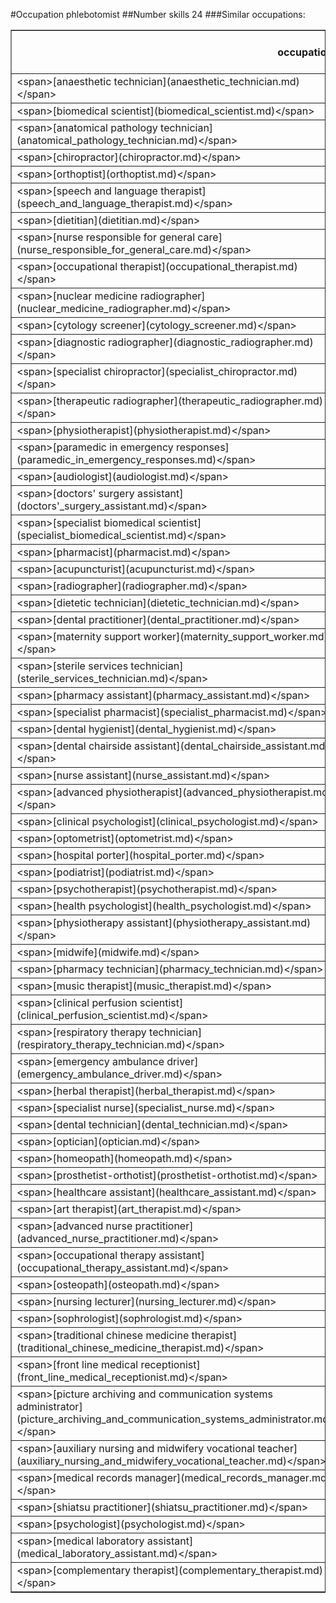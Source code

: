 #Occupation phlebotomist
##Number skills 24
###Similar occupations:
<table border="1" class="dataframe">
  <thead>
    <tr style="text-align: right;">
      <th>occupation</th>
      <th>skills in this occupation</th>
      <th>skills that match phlebotomist</th>
      <th>percentage match with phlebotomist</th>
      <th>skills not in phlebotomist</th>
    </tr>
  </thead>
  <tbody>
    <tr>
      <td>&lt;span&gt;[anaesthetic technician](anaesthetic_technician.md)&lt;/span&gt;</td>
      <td>36</td>
      <td>12</td>
      <td>0.500000</td>
      <td>24</td>
    </tr>
    <tr>
      <td>&lt;span&gt;[biomedical scientist](biomedical_scientist.md)&lt;/span&gt;</td>
      <td>90</td>
      <td>11</td>
      <td>0.458333</td>
      <td>79</td>
    </tr>
    <tr>
      <td>&lt;span&gt;[anatomical pathology technician](anatomical_pathology_technician.md)&lt;/span&gt;</td>
      <td>32</td>
      <td>10</td>
      <td>0.416667</td>
      <td>22</td>
    </tr>
    <tr>
      <td>&lt;span&gt;[chiropractor](chiropractor.md)&lt;/span&gt;</td>
      <td>136</td>
      <td>10</td>
      <td>0.416667</td>
      <td>126</td>
    </tr>
    <tr>
      <td>&lt;span&gt;[orthoptist](orthoptist.md)&lt;/span&gt;</td>
      <td>63</td>
      <td>10</td>
      <td>0.416667</td>
      <td>53</td>
    </tr>
    <tr>
      <td>&lt;span&gt;[speech and language therapist](speech_and_language_therapist.md)&lt;/span&gt;</td>
      <td>73</td>
      <td>10</td>
      <td>0.416667</td>
      <td>63</td>
    </tr>
    <tr>
      <td>&lt;span&gt;[dietitian](dietitian.md)&lt;/span&gt;</td>
      <td>79</td>
      <td>10</td>
      <td>0.416667</td>
      <td>69</td>
    </tr>
    <tr>
      <td>&lt;span&gt;[nurse responsible for general care](nurse_responsible_for_general_care.md)&lt;/span&gt;</td>
      <td>90</td>
      <td>10</td>
      <td>0.416667</td>
      <td>80</td>
    </tr>
    <tr>
      <td>&lt;span&gt;[occupational therapist](occupational_therapist.md)&lt;/span&gt;</td>
      <td>73</td>
      <td>10</td>
      <td>0.416667</td>
      <td>63</td>
    </tr>
    <tr>
      <td>&lt;span&gt;[nuclear medicine radiographer](nuclear_medicine_radiographer.md)&lt;/span&gt;</td>
      <td>51</td>
      <td>9</td>
      <td>0.375000</td>
      <td>42</td>
    </tr>
    <tr>
      <td>&lt;span&gt;[cytology screener](cytology_screener.md)&lt;/span&gt;</td>
      <td>34</td>
      <td>9</td>
      <td>0.375000</td>
      <td>25</td>
    </tr>
    <tr>
      <td>&lt;span&gt;[diagnostic radiographer](diagnostic_radiographer.md)&lt;/span&gt;</td>
      <td>51</td>
      <td>9</td>
      <td>0.375000</td>
      <td>42</td>
    </tr>
    <tr>
      <td>&lt;span&gt;[specialist chiropractor](specialist_chiropractor.md)&lt;/span&gt;</td>
      <td>75</td>
      <td>9</td>
      <td>0.375000</td>
      <td>66</td>
    </tr>
    <tr>
      <td>&lt;span&gt;[therapeutic radiographer](therapeutic_radiographer.md)&lt;/span&gt;</td>
      <td>55</td>
      <td>9</td>
      <td>0.375000</td>
      <td>46</td>
    </tr>
    <tr>
      <td>&lt;span&gt;[physiotherapist](physiotherapist.md)&lt;/span&gt;</td>
      <td>90</td>
      <td>9</td>
      <td>0.375000</td>
      <td>81</td>
    </tr>
    <tr>
      <td>&lt;span&gt;[paramedic in emergency responses](paramedic_in_emergency_responses.md)&lt;/span&gt;</td>
      <td>74</td>
      <td>9</td>
      <td>0.375000</td>
      <td>65</td>
    </tr>
    <tr>
      <td>&lt;span&gt;[audiologist](audiologist.md)&lt;/span&gt;</td>
      <td>59</td>
      <td>9</td>
      <td>0.375000</td>
      <td>50</td>
    </tr>
    <tr>
      <td>&lt;span&gt;[doctors' surgery assistant](doctors'_surgery_assistant.md)&lt;/span&gt;</td>
      <td>45</td>
      <td>8</td>
      <td>0.333333</td>
      <td>37</td>
    </tr>
    <tr>
      <td>&lt;span&gt;[specialist biomedical scientist](specialist_biomedical_scientist.md)&lt;/span&gt;</td>
      <td>39</td>
      <td>8</td>
      <td>0.333333</td>
      <td>31</td>
    </tr>
    <tr>
      <td>&lt;span&gt;[pharmacist](pharmacist.md)&lt;/span&gt;</td>
      <td>75</td>
      <td>8</td>
      <td>0.333333</td>
      <td>67</td>
    </tr>
    <tr>
      <td>&lt;span&gt;[acupuncturist](acupuncturist.md)&lt;/span&gt;</td>
      <td>33</td>
      <td>8</td>
      <td>0.333333</td>
      <td>25</td>
    </tr>
    <tr>
      <td>&lt;span&gt;[radiographer](radiographer.md)&lt;/span&gt;</td>
      <td>51</td>
      <td>8</td>
      <td>0.333333</td>
      <td>43</td>
    </tr>
    <tr>
      <td>&lt;span&gt;[dietetic technician](dietetic_technician.md)&lt;/span&gt;</td>
      <td>29</td>
      <td>8</td>
      <td>0.333333</td>
      <td>21</td>
    </tr>
    <tr>
      <td>&lt;span&gt;[dental practitioner](dental_practitioner.md)&lt;/span&gt;</td>
      <td>68</td>
      <td>7</td>
      <td>0.291667</td>
      <td>61</td>
    </tr>
    <tr>
      <td>&lt;span&gt;[maternity support worker](maternity_support_worker.md)&lt;/span&gt;</td>
      <td>34</td>
      <td>7</td>
      <td>0.291667</td>
      <td>27</td>
    </tr>
    <tr>
      <td>&lt;span&gt;[sterile services technician](sterile_services_technician.md)&lt;/span&gt;</td>
      <td>21</td>
      <td>7</td>
      <td>0.291667</td>
      <td>14</td>
    </tr>
    <tr>
      <td>&lt;span&gt;[pharmacy assistant](pharmacy_assistant.md)&lt;/span&gt;</td>
      <td>42</td>
      <td>7</td>
      <td>0.291667</td>
      <td>35</td>
    </tr>
    <tr>
      <td>&lt;span&gt;[specialist pharmacist](specialist_pharmacist.md)&lt;/span&gt;</td>
      <td>48</td>
      <td>7</td>
      <td>0.291667</td>
      <td>41</td>
    </tr>
    <tr>
      <td>&lt;span&gt;[dental hygienist](dental_hygienist.md)&lt;/span&gt;</td>
      <td>33</td>
      <td>7</td>
      <td>0.291667</td>
      <td>26</td>
    </tr>
    <tr>
      <td>&lt;span&gt;[dental chairside assistant](dental_chairside_assistant.md)&lt;/span&gt;</td>
      <td>37</td>
      <td>7</td>
      <td>0.291667</td>
      <td>30</td>
    </tr>
    <tr>
      <td>&lt;span&gt;[nurse assistant](nurse_assistant.md)&lt;/span&gt;</td>
      <td>37</td>
      <td>7</td>
      <td>0.291667</td>
      <td>30</td>
    </tr>
    <tr>
      <td>&lt;span&gt;[advanced physiotherapist](advanced_physiotherapist.md)&lt;/span&gt;</td>
      <td>69</td>
      <td>6</td>
      <td>0.250000</td>
      <td>63</td>
    </tr>
    <tr>
      <td>&lt;span&gt;[clinical psychologist](clinical_psychologist.md)&lt;/span&gt;</td>
      <td>95</td>
      <td>6</td>
      <td>0.250000</td>
      <td>89</td>
    </tr>
    <tr>
      <td>&lt;span&gt;[optometrist](optometrist.md)&lt;/span&gt;</td>
      <td>43</td>
      <td>6</td>
      <td>0.250000</td>
      <td>37</td>
    </tr>
    <tr>
      <td>&lt;span&gt;[hospital porter](hospital_porter.md)&lt;/span&gt;</td>
      <td>38</td>
      <td>6</td>
      <td>0.250000</td>
      <td>32</td>
    </tr>
    <tr>
      <td>&lt;span&gt;[podiatrist](podiatrist.md)&lt;/span&gt;</td>
      <td>28</td>
      <td>6</td>
      <td>0.250000</td>
      <td>22</td>
    </tr>
    <tr>
      <td>&lt;span&gt;[psychotherapist](psychotherapist.md)&lt;/span&gt;</td>
      <td>69</td>
      <td>6</td>
      <td>0.250000</td>
      <td>63</td>
    </tr>
    <tr>
      <td>&lt;span&gt;[health psychologist](health_psychologist.md)&lt;/span&gt;</td>
      <td>82</td>
      <td>6</td>
      <td>0.250000</td>
      <td>76</td>
    </tr>
    <tr>
      <td>&lt;span&gt;[physiotherapy assistant](physiotherapy_assistant.md)&lt;/span&gt;</td>
      <td>41</td>
      <td>6</td>
      <td>0.250000</td>
      <td>35</td>
    </tr>
    <tr>
      <td>&lt;span&gt;[midwife](midwife.md)&lt;/span&gt;</td>
      <td>74</td>
      <td>6</td>
      <td>0.250000</td>
      <td>68</td>
    </tr>
    <tr>
      <td>&lt;span&gt;[pharmacy technician](pharmacy_technician.md)&lt;/span&gt;</td>
      <td>38</td>
      <td>6</td>
      <td>0.250000</td>
      <td>32</td>
    </tr>
    <tr>
      <td>&lt;span&gt;[music therapist](music_therapist.md)&lt;/span&gt;</td>
      <td>98</td>
      <td>6</td>
      <td>0.250000</td>
      <td>92</td>
    </tr>
    <tr>
      <td>&lt;span&gt;[clinical perfusion scientist](clinical_perfusion_scientist.md)&lt;/span&gt;</td>
      <td>17</td>
      <td>6</td>
      <td>0.250000</td>
      <td>11</td>
    </tr>
    <tr>
      <td>&lt;span&gt;[respiratory therapy technician](respiratory_therapy_technician.md)&lt;/span&gt;</td>
      <td>17</td>
      <td>6</td>
      <td>0.250000</td>
      <td>11</td>
    </tr>
    <tr>
      <td>&lt;span&gt;[emergency ambulance driver](emergency_ambulance_driver.md)&lt;/span&gt;</td>
      <td>33</td>
      <td>6</td>
      <td>0.250000</td>
      <td>27</td>
    </tr>
    <tr>
      <td>&lt;span&gt;[herbal therapist](herbal_therapist.md)&lt;/span&gt;</td>
      <td>26</td>
      <td>6</td>
      <td>0.250000</td>
      <td>20</td>
    </tr>
    <tr>
      <td>&lt;span&gt;[specialist nurse](specialist_nurse.md)&lt;/span&gt;</td>
      <td>62</td>
      <td>6</td>
      <td>0.250000</td>
      <td>56</td>
    </tr>
    <tr>
      <td>&lt;span&gt;[dental technician](dental_technician.md)&lt;/span&gt;</td>
      <td>23</td>
      <td>5</td>
      <td>0.208333</td>
      <td>18</td>
    </tr>
    <tr>
      <td>&lt;span&gt;[optician](optician.md)&lt;/span&gt;</td>
      <td>47</td>
      <td>5</td>
      <td>0.208333</td>
      <td>42</td>
    </tr>
    <tr>
      <td>&lt;span&gt;[homeopath](homeopath.md)&lt;/span&gt;</td>
      <td>18</td>
      <td>5</td>
      <td>0.208333</td>
      <td>13</td>
    </tr>
    <tr>
      <td>&lt;span&gt;[prosthetist-orthotist](prosthetist-orthotist.md)&lt;/span&gt;</td>
      <td>24</td>
      <td>5</td>
      <td>0.208333</td>
      <td>19</td>
    </tr>
    <tr>
      <td>&lt;span&gt;[healthcare assistant](healthcare_assistant.md)&lt;/span&gt;</td>
      <td>33</td>
      <td>5</td>
      <td>0.208333</td>
      <td>28</td>
    </tr>
    <tr>
      <td>&lt;span&gt;[art therapist](art_therapist.md)&lt;/span&gt;</td>
      <td>52</td>
      <td>5</td>
      <td>0.208333</td>
      <td>47</td>
    </tr>
    <tr>
      <td>&lt;span&gt;[advanced nurse practitioner](advanced_nurse_practitioner.md)&lt;/span&gt;</td>
      <td>70</td>
      <td>5</td>
      <td>0.208333</td>
      <td>65</td>
    </tr>
    <tr>
      <td>&lt;span&gt;[occupational therapy assistant](occupational_therapy_assistant.md)&lt;/span&gt;</td>
      <td>23</td>
      <td>5</td>
      <td>0.208333</td>
      <td>18</td>
    </tr>
    <tr>
      <td>&lt;span&gt;[osteopath](osteopath.md)&lt;/span&gt;</td>
      <td>26</td>
      <td>4</td>
      <td>0.166667</td>
      <td>22</td>
    </tr>
    <tr>
      <td>&lt;span&gt;[nursing lecturer](nursing_lecturer.md)&lt;/span&gt;</td>
      <td>34</td>
      <td>4</td>
      <td>0.166667</td>
      <td>30</td>
    </tr>
    <tr>
      <td>&lt;span&gt;[sophrologist](sophrologist.md)&lt;/span&gt;</td>
      <td>30</td>
      <td>4</td>
      <td>0.166667</td>
      <td>26</td>
    </tr>
    <tr>
      <td>&lt;span&gt;[traditional chinese medicine therapist](traditional_chinese_medicine_therapist.md)&lt;/span&gt;</td>
      <td>23</td>
      <td>4</td>
      <td>0.166667</td>
      <td>19</td>
    </tr>
    <tr>
      <td>&lt;span&gt;[front line medical receptionist](front_line_medical_receptionist.md)&lt;/span&gt;</td>
      <td>24</td>
      <td>4</td>
      <td>0.166667</td>
      <td>20</td>
    </tr>
    <tr>
      <td>&lt;span&gt;[picture archiving and communication systems administrator](picture_archiving_and_communication_systems_administrator.md)&lt;/span&gt;</td>
      <td>16</td>
      <td>4</td>
      <td>0.166667</td>
      <td>12</td>
    </tr>
    <tr>
      <td>&lt;span&gt;[auxiliary nursing and midwifery vocational teacher](auxiliary_nursing_and_midwifery_vocational_teacher.md)&lt;/span&gt;</td>
      <td>29</td>
      <td>4</td>
      <td>0.166667</td>
      <td>25</td>
    </tr>
    <tr>
      <td>&lt;span&gt;[medical records manager](medical_records_manager.md)&lt;/span&gt;</td>
      <td>30</td>
      <td>4</td>
      <td>0.166667</td>
      <td>26</td>
    </tr>
    <tr>
      <td>&lt;span&gt;[shiatsu practitioner](shiatsu_practitioner.md)&lt;/span&gt;</td>
      <td>22</td>
      <td>4</td>
      <td>0.166667</td>
      <td>18</td>
    </tr>
    <tr>
      <td>&lt;span&gt;[psychologist](psychologist.md)&lt;/span&gt;</td>
      <td>27</td>
      <td>4</td>
      <td>0.166667</td>
      <td>23</td>
    </tr>
    <tr>
      <td>&lt;span&gt;[medical laboratory assistant](medical_laboratory_assistant.md)&lt;/span&gt;</td>
      <td>27</td>
      <td>4</td>
      <td>0.166667</td>
      <td>23</td>
    </tr>
    <tr>
      <td>&lt;span&gt;[complementary therapist](complementary_therapist.md)&lt;/span&gt;</td>
      <td>6</td>
      <td>3</td>
      <td>0.125000</td>
      <td>3</td>
    </tr>
  </tbody>
</table>
